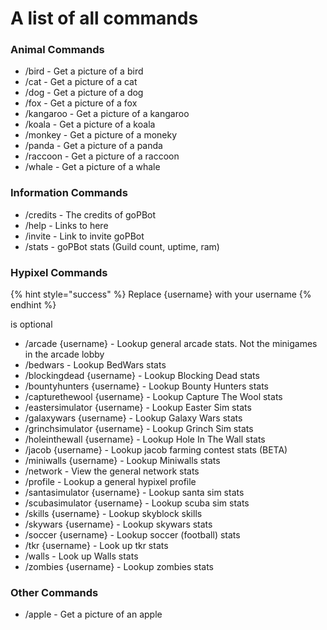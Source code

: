 # A list of all commands

### Animal Commands

* /bird - Get a picture of a bird
* /cat - Get a picture of a cat
* /dog - Get a picture of a dog
* /fox - Get a picture of a fox
* /kangaroo - Get a picture of a kangaroo
* /koala - Get a picture of a koala
* /monkey - Get a picture of a moneky&#x20;
* /panda - Get a picture of a panda
* /raccoon - Get a picture of a raccoon
* /whale - Get a picture of a whale

### Information Commands

* /credits - The credits of goPBot
* /help - Links to here
* /invite - Link to invite goPBot
* /stats - goPBot stats (Guild count, uptime, ram)



### Hypixel Commands

{% hint style="success" %}
Replace {username} with your username&#x20;
{% endhint %}

<username> is optional 

* /arcade {username} - Lookup general arcade stats. Not the minigames in the arcade lobby
* /bedwars <username> - Lookup BedWars stats
* /blockingdead {username} - Lookup Blocking Dead stats
* /bountyhunters {username} - Lookup Bounty Hunters stats
* /capturethewool {username} - Lookup Capture The Wool stats&#x20;
* /eastersimulator {username} - Lookup Easter Sim stats
* /galaxywars {username} - Lookup Galaxy Wars stats
* /grinchsimulator {username} - Lookup Grinch Sim stats
* /holeinthewall {username} - Lookup Hole In The Wall stats
* /jacob {username} - Lookup jacob farming contest stats (BETA)
* /miniwalls {username} - Lookup Miniwalls stats
* /network - View the general network stats
* /profile <username> - Lookup a general hypixel profile
* /santasimulator {username} - Lookup santa sim stats
* /scubasimulator {username} - Lookup scuba sim stats
* /skills {username} - Lookup skyblock skills&#x20;
* /skywars {username} - Lookup skywars stats
* /soccer {username} - Lookup soccer (football) stats&#x20;
* /tkr {username} - Look up tkr stats&#x20;
* /walls <username> - Look up Walls stats
* /zombies {username} - Lookup zombies stats

### Other Commands

* /apple - Get a picture of an apple
